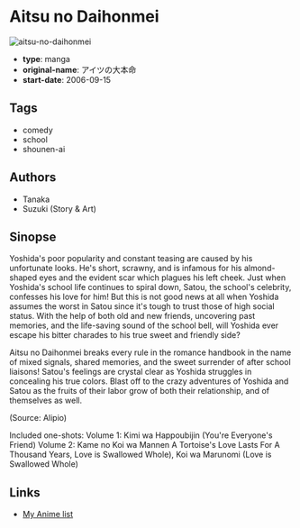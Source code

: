 # Aitsu no Daihonmei

![aitsu-no-daihonmei](https://cdn.myanimelist.net/images/manga/1/160711.jpg)

-   **type**: manga
-   **original-name**: アイツの大本命
-   **start-date**: 2006-09-15

## Tags

-   comedy
-   school
-   shounen-ai

## Authors

-   Tanaka
-   Suzuki (Story & Art)

## Sinopse

Yoshida's poor popularity and constant teasing are caused by his unfortunate looks. He's short, scrawny, and is infamous for his almond-shaped eyes and the evident scar which plagues his left cheek. Just when Yoshida's school life continues to spiral down, Satou, the school's celebrity, confesses his love for him! But this is not good news at all when Yoshida assumes the worst in Satou since it's tough to trust those of high social status. With the help of both old and new friends, uncovering past memories, and the life-saving sound of the school bell, will Yoshida ever escape his bitter charades to his true sweet and friendly side?

Aitsu no Daihonmei breaks every rule in the romance handbook in the name of mixed signals, shared memories, and the sweet surrender of after school liaisons! Satou's feelings are crystal clear as Yoshida struggles in concealing his true colors. Blast off to the crazy adventures of Yoshida and Satou as the fruits of their labor grow of both their relationship, and of themselves as well.

(Source: Alipio)

Included one-shots:
Volume 1: Kimi wa Happoubijin (You're Everyone's Friend)
Volume 2: Kame no Koi wa Mannen A Tortoise's Love Lasts For A Thousand Years, Love is Swallowed Whole), Koi wa Marunomi (Love is Swallowed Whole)

## Links

-   [My Anime list](https://myanimelist.net/manga/14748/Aitsu_no_Daihonmei)
